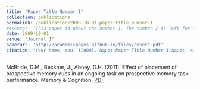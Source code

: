 ```yaml
---
title: "Paper Title Number 1"
collection: publications
permalink: /publication/2009-10-01-paper-title-number-1
#excerpt: 'This paper is about the number 1. The number 2 is left for future work.'
date: 2009-10-01
venue: 'Journal 1'
paperurl: 'http://academicpages.github.io/files/paper1.pdf'
citation: 'Your Name, You. (2009). &quot;Paper Title Number 1.&quot; <i>Journal 1</i>. 1(1).'
---
```

McBride, D.M., Beckner, J., Abney, D.H. (2011). Effect of placement of prospective memory cues in an ongoing task on prospective memory task performance. Memory & Cognition. [PDF](http://academicpages.github.io/files/paper1.pdf) 
